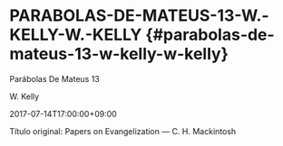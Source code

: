 # PARABOLAS-DE-MATEUS-13-W.-KELLY-W.-KELLY {#parabolas-de-mateus-13-w-kelly-w-kelly}

Parábolas De Mateus 13

W. Kelly

2017-07-14T17:00:00+09:00

Título original: Papers on Evangelization — C. H. Mackintosh